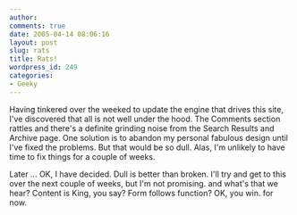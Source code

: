 ```yaml
---
author:
comments: true
date: 2005-04-14 08:06:16
layout: post
slug: rats
title: Rats!
wordpress_id: 249
categories:
- Geeky
---
```


Having tinkered over the weeked to update the engine that drives this site, I've discovered that all is not well under the hood. The Comments section rattles and there's a definite grinding noise from the Search Results and Archive page. One solution is to abandon my personal fabulous design until I've fixed the problems. But that would be so dull. Alas, I'm unlikely to have time to fix things for a couple of weeks.

Later ... OK, I have decided. Dull is better than broken. I'll try and get to this over the next couple of weeks, but I'm not promising. and what's that we hear? Content is King, you say? Form follows function? OK, you win. for now.
